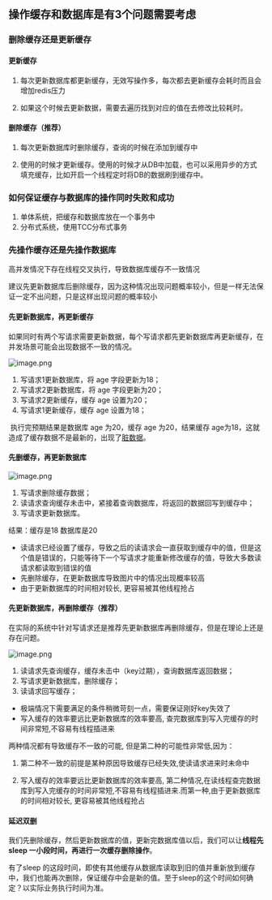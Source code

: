 ## 操作缓存和数据库是有3个问题需要考虑

### 删除缓存还是更新缓存

#### 更新缓存

1. 每次更新数据库都更新缓存，无效写操作多，每次都去更新缓存会耗时而且会增加redis压力

2. 如果这个时候去更新数据，需要去遍历找到对应的值在去修改比较耗时。

#### 删除缓存（推荐）

1. 每次更新数据库时删除缓存，查询的时候在添加到缓存中

2. 使用的时候才更新缓存。使用的时候才从DB中加载，也可以采用异步的方式填充缓存，比如开启一个线程定时将DB的数据刷到缓存中。

### 如何保证缓存与数据库的操作同时失败和成功

1. 单体系统，把缓存和数据库放在一个事务中
2. 分布式系统，使用TCC分布式事务

### 先操作缓存还是先操作数据库

高并发情况下存在线程交叉执行，导致数据库缓存不一致情况

建议先更新数据库后删除缓存，因为这种情况出现问题概率较小，但是一样无法保证一定不出问题，只是这样出现问题的概率较小

#### 先更新数据库，再更新缓存

如果同时有两个写请求需要更新数据，每个写请求都先更新数据库再更新缓存，在并发场景可能会出现数据不一致的情况。

![image.png](https://image.oyyp.top/img/202411281635027.png)

1. 写请求1更新数据库，将 age 字段更新为18；
2. 写请求2更新数据库，将 age 字段更新为20；
3. 写请求2更新缓存，缓存 age 设置为20；
4. 写请求1更新缓存，缓存 age 设置为18；

​ 执行完预期结果是数据库 age 为20，缓存 age 为20，结果缓存 age为18，这就造成了缓存数据不是最新的，出现了[脏数据](https://so.csdn.net/so/search?q=%E8%84%8F%E6%95%B0%E6%8D%AE&spm=1001.2101.3001.7020)。


####  先删缓存，再更新数据库

![image.png](https://image.oyyp.top/img/202411281637962.png)

1. 写请求删除缓存数据；
2. 读请求查询缓存未击中，紧接着查询数据库，将返回的数据回写到缓存中；
3. 写请求更新数据库。

结果：缓存是18 数据库是20

- 读请求已经设置了缓存，导致之后的读请求会一直获取到缓存中的值，但是这个值是错误的，只能等待下一个写请求才能重新修改缓存的值，导致大多数读请求都读取到错误的值
- 先删除缓存，在更新数据库导致图片中的情况出现概率较高
- 由于更新数据库的时间相对较长, 更容易被其他线程抢占


#### 先更新数据库，再删除缓存（推荐）

在实际的系统中针对写请求还是推荐先更新数据库再删除缓存，但是在理论上还是存在问题。

![image.png](https://image.oyyp.top/img/202411281638631.png)

1. 读请求先查询缓存，缓存未击中（key过期），查询数据库返回数据；
2. 写请求更新数据库，删除缓存；
3. 读请求回写缓存；

- 极端情况下需要满足的条件稍微苛刻一点，需要保证刚好key失效了
- 写入缓存的效率要远比更新数据库的效率要高, 查完数据库到写入完缓存的时间非常短,不容易有线程插进来

两种情况都有导致缓存不一致的可能, 但是第二种的可能性非常低,因为：

1. 第二种不一致的前提是某种原因导致缓存已经失效,使读请求进来时未命中

2. 写入缓存的效率要远比更新数据库的效率要高, 第二种情况,在读线程查完数据库到写入完缓存的时间非常短,不容易有线程插进来.而第一种,由于更新数据库的时间相对较长, 更容易被其他线程抢占

#### 延迟双删

我们先删除缓存，然后更新数据库的值，更新完数据库值以后，我们可以让**线程先 sleep 一小段时间，再进行一次缓存删除操作**。

有了sleep 的这段时间，即使有其他缓存从数据库读取到旧的值并重新放到缓存中，我们也能再次删除，保证缓存中会是新的值。至于sleep的这个时间如何确定？以实际业务执行时间为准。


